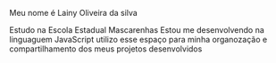  Meu nome é Lainy Oliveira da silva
 
Estudo na Escola Estadual Mascarenhas
Estou me desenvolvendo na linguaguem JavaScript
utilizo esse espaço para minha organozação e compartilhamento dos meus projetos desenvolvidos
